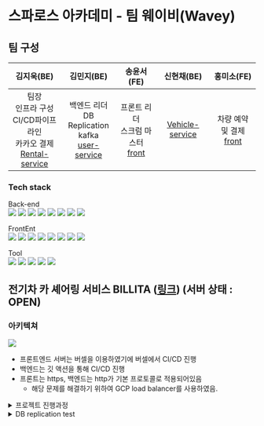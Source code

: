 # 스파로스 아카데미 - 팀 웨이비(Wavey)

## 팀 구성
|김지욱(BE)|김민지(BE)|송윤서(FE)|신현채(BE)|홍미소(FE)|
|:-:|:-:|:-:|:-:|:-:|
|팀장<br>인프라 구성<br>CI/CD파이프 라인<br>카카오 결제<br>[Rental-service](https://github.com/spharos-wavey/rental-service)|백엔드 리더<br>DB Replication<br>kafka<br>[user-service](https://github.com/spharos-wavey/user-service)|프론트 리더<br>스크럼 마스터<br>[front](https://github.com/spharos-wavey/spharos-wavey-frontend)|[Vehicle-service](https://github.com/spharos-wavey/vehicle-service)|차량 예약 및 결제<br>[front](https://github.com/spharos-wavey/spharos-wavey-frontend)|

### Tech stack
Back-end  
<img src="https://img.shields.io/badge/Spring Boot-6DB33F?style=flat&logo=Spring Boot&logoColor=white" />
<img src="https://img.shields.io/badge/Spring-6DB33F?style=flat&logo=Spring&logoColor=white" />
<img src="https://img.shields.io/badge/Spring Security-6DB33F?style=flat&logo=Spring Security&logoColor=white" />
<img src="https://img.shields.io/badge/Java-007396?style=flat&logo=Java&logoColor=white" />
<img src="https://img.shields.io/badge/MySQL-4479A1?style=flat&logo=MySQL&logoColor=white" />
<img src="https://img.shields.io/badge/jwt-000000?style=flat&logo=jsonwebtokens&logoColor=white" />
<img src="https://img.shields.io/badge/Redis-DC382D?style=flat&logo=Redis&logoColor=white" />
<img src="https://img.shields.io/badge/apachekafka-231F20?style=flat&logo=apachekafka&logoColor=white"/>

FrontEnt  
<img src="https://img.shields.io/badge/React-61DAFB?style=flat&logo=React&logoColor=white" />
<img src="https://img.shields.io/badge/Next.js-000000?style=flat&logo=Next.js&logoColor=white" />
<img src="https://img.shields.io/badge/TypeScript-3178C6?style=flat&logo=TypeScript&logoColor=white" />
<img src="https://img.shields.io/badge/Recoil-5A29E4?style=flat&logo=Recoil&logoColor=white" />
<img src="https://img.shields.io/badge/Axios-000000?style=flat&logo=Axios&logoColor=white" />
<img src="https://img.shields.io/badge/HTML5-E34F26?style=flat&logo=HTML5&logoColor=white" />
<img src="https://img.shields.io/badge/CSS3-1572B6?style=flat&logo=CSS3&logoColor=white" />
<img src="https://img.shields.io/badge/JavaScript-F7DF1E?style=flat&logo=JavaScript&logoColor=white" />


Tool  
<img src="https://img.shields.io/badge/IntelliJ IDEA-000000?style=flat&logo=IntelliJ IDEA&logoColor=white" />
<img src="https://img.shields.io/badge/Visual Studio Code-007ACC?style=flat&logo=Visual Studio Code&logoColor=white" />
<img src="https://img.shields.io/badge/GitHub Actions-2088FF?style=flat&logo=GitHub Actions&logoColor=white" />
<img src="https://img.shields.io/badge/Docker-2496ED?style=flat&logo=Docker&logoColor=white" />
<img src="https://img.shields.io/badge/Google Cloud-4285F4?style=flat&logo=Google Cloud&logoColor=white" />

## 전기차 카 셰어링 서비스 BILLITA ([링크](https://billita.xyz))  (서버 상태 : OPEN)

### 아키텍쳐 ###

<img src="https://github.com/spharos-wavey/.github/assets/90381800/216a5eee-6a38-4f4c-91ab-a579a6ddddd4" />

* 프론트엔드 서버는 버셀을 이용하였기에 버셀에서 CI/CD 진행
* 백엔드는 깃 액션을 통해 CI/CD 진행
* 프론트는 https, 백엔드는 http가 기본 프로토콜로 적용되어있음
  * 해당 문제를 해결하기 위하여 GCP load balancer를 사용하였음.

<details>
<summary>프로젝트 진행과정</summary>
<div markdown="1">

  **이벤트스토밍**  
 
  |팀 회의|결과물|
  |-|-|
  |<img src="https://github.com/spharos-wavey/.github/assets/90381800/10eb21f7-e036-4bb9-9b85-92f2d5bc0b71" width=400px height=250px>|<img src="https://github.com/spharos-wavey/.github/assets/90381800/fcbe101b-f8ca-4d10-a0fd-d8085d903a07" width=400px height=250px>|
 
 **DB설계**
 
 <table>
  <tr>
    <td>erd cloud</td>
    <td colspan="3">결과물</td>
  </tr>
  <tr>
    <td rowspan="2"><img src="https://github.com/spharos-wavey/.github/assets/90381800/fc27b89a-5fa9-4990-b01c-d66b49627018" width=400px height=250px></td>
    <td>user</td>
    <td>vehicle</td>
    <td>rental</td>
  </tr>
  <tr>
    <td><img src="https://github.com/spharos-wavey/.github/assets/90381800/9aa024a4-8af2-487b-bb9b-1fc7d8594c4e"></td>
    <td><img src="https://github.com/spharos-wavey/.github/assets/90381800/b6075249-8ee2-4a3b-8726-769964bec437"></td>
    <td><img src="https://github.com/spharos-wavey/.github/assets/90381800/35d1dab4-93c1-4a46-a69a-7b7248529149"></td>
  </tr>
</table>
  
</div>
</details>

<details>
<summary>DB replication test</summary>
 <div markdown="1">
  <img src="https://github.com/spharos-wavey/.github/assets/90381800/159ee3d7-8eac-41ea-ac14-67f519867276"/>
  <img src="https://github.com/spharos-wavey/.github/assets/90381800/0570a93a-a7cd-4a77-832a-b207ed421aee"/>
  <img src="https://github.com/spharos-wavey/.github/assets/90381800/a4d1d9e8-2b8e-4253-baf4-8ff4348e16ee"/>
 </div>
</details>
